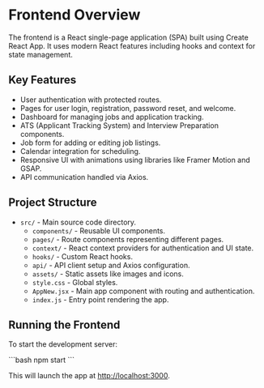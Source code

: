 # Frontend Overview

The frontend is a React single-page application (SPA) built using Create React App. It uses modern React features including hooks and context for state management.

## Key Features

- User authentication with protected routes.
- Pages for user login, registration, password reset, and welcome.
- Dashboard for managing jobs and application tracking.
- ATS (Applicant Tracking System) and Interview Preparation components.
- Job form for adding or editing job listings.
- Calendar integration for scheduling.
- Responsive UI with animations using libraries like Framer Motion and GSAP.
- API communication handled via Axios.

## Project Structure

- `src/` - Main source code directory.
  - `components/` - Reusable UI components.
  - `pages/` - Route components representing different pages.
  - `context/` - React context providers for authentication and UI state.
  - `hooks/` - Custom React hooks.
  - `api/` - API client setup and Axios configuration.
  - `assets/` - Static assets like images and icons.
  - `style.css` - Global styles.
  - `AppNew.jsx` - Main app component with routing and authentication.
  - `index.js` - Entry point rendering the app.

## Running the Frontend

To start the development server:

\`\`\`bash
npm start
\`\`\`

This will launch the app at [http://localhost:3000](http://localhost:3000).
